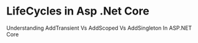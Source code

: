 # LifeCycles in Asp .Net Core
   Understanding AddTransient Vs AddScoped Vs AddSingleton In ASP.NET Core

